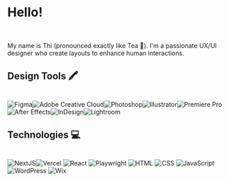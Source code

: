 # Hello!
<br/>
<p>My name is Thi (pronounced exactly like Tea &#127861;). I&#39;m a passionate UX/UI designer who create layouts to enhance human interactions.</p>

## Design Tools &#128397;
<br/>
<img alt="Figma" src="https://img.shields.io/badge/Figma-F24E1E?style=for-the-badge&logo=figma&logoColor=white" /><img alt="Adobe Creative Cloud" src="https://img.shields.io/badge/Adobe%20Creative%20Cloud-DA1F26?style=for-the-badge&logo=Adobe%20Creative%20Cloud&logoColor=white" /><img alt="Photoshop" src="https://img.shields.io/badge/Adobe%20Photoshop-31A8FF?style=for-the-badge&logo=Adobe%20Photoshop&logoColor=black" /><img alt="Illustrator" src="https://img.shields.io/badge/Adobe%20Illustrator-FF9A00?style=for-the-badge&logo=adobe%20illustrator&logoColor=white" /><img alt="Premiere Pro" src="https://img.shields.io/badge/Adobe%20Premiere%20Pro-9999FF?style=for-the-badge&logo=Adobe%20Premiere%20Pro&logoColor=white" /><img alt="After Effects" src="https://img.shields.io/badge/Adobe%20after%20affects-CF96FD?style=for-the-badge&logo=Adobe%20after%20effects&logoColor=393665" /><img alt="InDesign" src="https://img.shields.io/badge/Adobe%20InDesign-FF3366?style=for-the-badge&logo=Adobe%20InDesign&logoColor=white" /><img alt="Lightroom" src="https://img.shields.io/badge/Adobe%20Lightroom-31A8FF?style=for-the-badge&logo=Adobe%20Lightroom&logoColor=white" /> 

## Technologies &#128187;
<br/>
 <img alt="NextJS" src="https://img.shields.io/badge/next.js-000000?style=for-the-badge&logo=nextdotjs&logoColor=white" /><img alt="Vercel" src="https://img.shields.io/badge/Vercel-000000?style=for-the-badge&logo=vercel&logoColor=white" /> <img alt="React" src="https://img.shields.io/badge/React-20232A?style=for-the-badge&logo=react&logoColor=61DAFB" /> <img alt="Playwright" src="	https://img.shields.io/badge/Playwright-45ba4b?style=for-the-badge&logo=Playwright&logoColor=white" /> <img alt="HTML" src="	https://img.shields.io/badge/CSS3-1572B6?style=for-the-badge&logo=css3&logoColor=white" /> <img alt="CSS" src="	https://img.shields.io/badge/HTML5-E34F26?style=for-the-badge&logo=html5&logoColor=white" /> <img alt="JavaScript" src="https://img.shields.io/badge/JavaScript-323330?style=for-the-badge&logo=javascript&logoColor=F7DF1E" /> <img alt="WordPress" src="https://img.shields.io/badge/Wordpress-21759B?style=for-the-badge&logo=wordpress&logoColor=white" /> <img alt="Wix" src="https://img.shields.io/badge/Wix-000?style=for-the-badge&logo=wix&logoColor=white" />


 



























<!--
**mthinguyen/mthinguyen** is a ✨ _special_ ✨ repository because its `README.md` (this file) appears on your GitHub profile.

Here are some ideas to get you started:

- 🔭 I’m currently working on ...
- 🌱 I’m currently learning ...
- 👯 I’m looking to collaborate on ...
- 🤔 I’m looking for help with ...
- 💬 Ask me about ...
- 📫 How to reach me: ...
- 😄 Pronouns: ...
- ⚡ Fun fact: ...
-->
